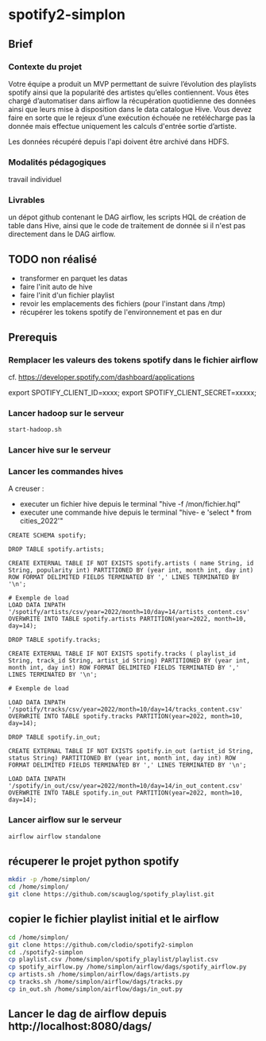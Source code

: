 # spotify2-simplon

## Brief

### Contexte du projet

Votre équipe a produit un MVP permettant de suivre l’évolution des playlists spotify ainsi que la popularité des artistes qu’elles contiennent. Vous êtes chargé d’automatiser dans airflow la récupération quotidienne des données ainsi que leurs mise à disposition dans le data catalogue Hive. Vous devez faire en sorte que le rejeux d’une exécution échouée ne retélécharge pas la donnée mais effectue uniquement les calculs d'entrée sortie d’artiste.

Les données récupéré depuis l'api doivent être archivé dans HDFS.

### Modalités pédagogiques

travail individuel

### Livrables

un dépot github contenant le DAG airflow, les scripts HQL de création de table dans Hive, ainsi que le code de traitement de donnée si il n'est pas directement dans le DAG airflow.

## TODO non réalisé

* transformer en parquet les datas
* faire l'init auto de hive
* faire l'init d'un fichier playlist
* revoir les emplacements des fichiers (pour l'instant dans /tmp)
* récupérer les tokens spotify de l'environnement et pas en dur

## Prerequis

### Remplacer les valeurs des tokens spotify dans le fichier airflow

cf. https://developer.spotify.com/dashboard/applications

export SPOTIFY_CLIENT_ID=xxxx;
export SPOTIFY_CLIENT_SECRET=xxxxx;

### Lancer hadoop sur le serveur

```bash
start-hadoop.sh
```

### Lancer hive sur le serveur


### Lancer les commandes hives

A creuser :

* executer un fichier hive depuis le terminal "hive -f /mon/fichier.hql"
* executer une commande hive depuis le terminal "hive- e 'select * from cities_2022'"

```hive
CREATE SCHEMA spotify;

DROP TABLE spotify.artists;

CREATE EXTERNAL TABLE IF NOT EXISTS spotify.artists ( name String, id String, popularity int) PARTITIONED BY (year int, month int, day int) ROW FORMAT DELIMITED FIELDS TERMINATED BY ',' LINES TERMINATED BY '\n';

# Exemple de load
LOAD DATA INPATH '/spotify/artists/csv/year=2022/month=10/day=14/artists_content.csv' OVERWRITE INTO TABLE spotify.artists PARTITION(year=2022, month=10, day=14);

DROP TABLE spotify.tracks;

CREATE EXTERNAL TABLE IF NOT EXISTS spotify.tracks ( playlist_id String, track_id String, artist_id String) PARTITIONED BY (year int, month int, day int) ROW FORMAT DELIMITED FIELDS TERMINATED BY ',' LINES TERMINATED BY '\n';

# Exemple de load

LOAD DATA INPATH '/spotify/tracks/csv/year=2022/month=10/day=14/tracks_content.csv' OVERWRITE INTO TABLE spotify.tracks PARTITION(year=2022, month=10, day=14);

DROP TABLE spotify.in_out;

CREATE EXTERNAL TABLE IF NOT EXISTS spotify.in_out (artist_id String, status String) PARTITIONED BY (year int, month int, day int) ROW FORMAT DELIMITED FIELDS TERMINATED BY ',' LINES TERMINATED BY '\n';

LOAD DATA INPATH '/spotify/in_out/csv/year=2022/month=10/day=14/in_out_content.csv' OVERWRITE INTO TABLE spotify.in_out PARTITION(year=2022, month=10, day=14);
```

### Lancer airflow sur le serveur

```bash
airflow airflow standalone
```

## récuperer le projet python spotify

```bash
mkdir -p /home/simplon/
cd /home/simplon/
git clone https://github.com/scauglog/spotify_playlist.git
```

## copier le fichier playlist initial et le airflow

```bash
cd /home/simplon/
git clone https://github.com/clodio/spotify2-simplon
cd ./spotify2-simplon
cp playlist.csv /home/simplon/spotify_playlist/playlist.csv
cp spotify_airflow.py /home/simplon/airflow/dags/spotify_airflow.py
cp artists.sh /home/simplon/airflow/dags/artists.py
cp tracks.sh /home/simplon/airflow/dags/tracks.py
cp in_out.sh /home/simplon/airflow/dags/in_out.py
```

## Lancer le dag de airflow depuis http://localhost:8080/dags/ 
